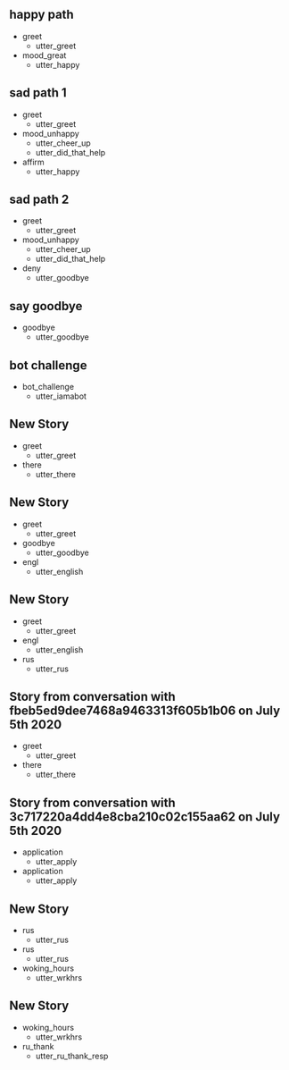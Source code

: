 ## happy path
* greet
  - utter_greet
* mood_great
  - utter_happy

## sad path 1
* greet
  - utter_greet
* mood_unhappy
  - utter_cheer_up
  - utter_did_that_help
* affirm
  - utter_happy

## sad path 2
* greet
  - utter_greet
* mood_unhappy
  - utter_cheer_up
  - utter_did_that_help
* deny
  - utter_goodbye

## say goodbye
* goodbye
  - utter_goodbye

## bot challenge
* bot_challenge
  - utter_iamabot

## New Story

* greet
    - utter_greet
* there
    - utter_there

## New Story

* greet
    - utter_greet
* goodbye
    - utter_goodbye
* engl
    - utter_english

## New Story

* greet
    - utter_greet
* engl
    - utter_english
* rus
    - utter_rus

## Story from conversation with fbeb5ed9dee7468a9463313f605b1b06 on July 5th 2020

* greet
    - utter_greet
* there
    - utter_there

## Story from conversation with 3c717220a4dd4e8cba210c02c155aa62 on July 5th 2020

* application
    - utter_apply
* application
    - utter_apply

## New Story

* rus
    - utter_rus
* rus
    - utter_rus
* woking_hours
    - utter_wrkhrs

## New Story

* woking_hours
    - utter_wrkhrs
* ru_thank
    - utter_ru_thank_resp
